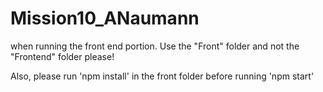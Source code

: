 # Mission10_ANaumann
when running the front end portion. Use the "Front" folder and not the "Frontend" folder please!

Also, please run 'npm install' in the front folder before running 'npm start'
